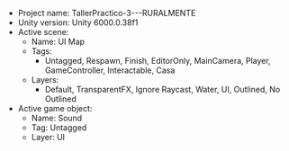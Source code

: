 <!-- UNITY CODE ASSIST INSTRUCTIONS START -->
- Project name: TallerPractico-3---RURALMENTE
- Unity version: Unity 6000.0.38f1
- Active scene:
  - Name: UI Map
  - Tags:
    - Untagged, Respawn, Finish, EditorOnly, MainCamera, Player, GameController, Interactable, Casa
  - Layers:
    - Default, TransparentFX, Ignore Raycast, Water, UI, Outlined, No Outlined
- Active game object:
  - Name: Sound
  - Tag: Untagged
  - Layer: UI
<!-- UNITY CODE ASSIST INSTRUCTIONS END -->